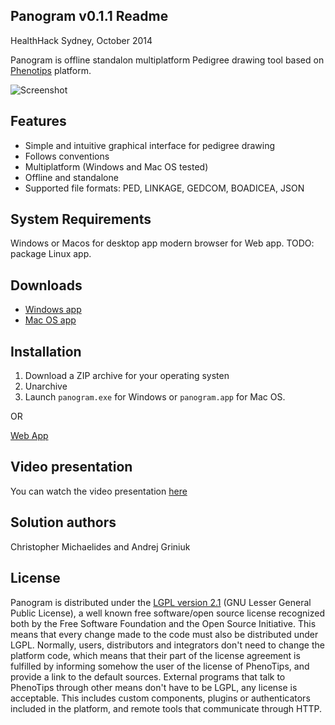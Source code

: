 ## Panogram v0.1.1 Readme
HealthHack Sydney, October 2014

Panogram is offline standalon multiplatform Pedigree drawing tool based on [Phenotips](https://github.com/phenotips/phenotips) platform.

![Screenshot](https://github.com/panogram/panogram/raw/master/resources/screenshot.jpg)

## Features

- Simple and intuitive graphical interface for pedigree drawing
- Follows conventions
- Multiplatform (Windows and Mac OS tested)
- Offline and standalone
- Supported file formats: PED, LINKAGE, GEDCOM, BOADICEA, JSON

## System Requirements

Windows or Macos for desktop app modern browser for Web app.
TODO: package Linux app.

## Downloads

 - [Windows app](https://github.com/panogram/panogram/releases/download/0.1.1/panogram-0_1_1-windows.zip)
 - [Mac OS app](https://github.com/panogram/panogram/releases/download/0.1.1/panogram-0_1_1-macos.zip)

## Installation

1. Download a ZIP archive for your operating systen
2. Unarchive
3. Launch `panogram.exe` for Windows or `panogram.app` for Mac OS.

OR

[Web App](http://www.panogram.org/panogram/)

## Video presentation

You can watch the video presentation [here](http://youtu.be/SOY9mx1irnY)

## Solution authors

Christopher Michaelides and Andrej Griniuk

## License

Panogram is distributed under the [LGPL version 2.1](http://www.gnu.org/licenses/lgpl-2.1.html) (GNU Lesser General Public License), a well known free software/open source license recognized both by the Free Software Foundation and the Open Source Initiative.
This means that every change made to the code must also be distributed under LGPL. Normally, users, distributors and integrators don't need to change the platform code, which means that their part of the license agreement is fulfilled by informing somehow the user of the license of PhenoTips, and provide a link to the default sources. External programs that talk to PhenoTips through other means don't have to be LGPL, any license is acceptable. This includes custom components, plugins or authenticators included in the platform, and remote tools that communicate through HTTP.
